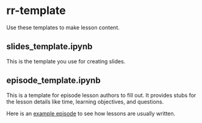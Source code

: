 # rr-template

Use these templates to make lesson content.

## slides_template.ipynb

This is the template you use for creating slides. 

## episode_template.ipynb

This is a template for episode lesson authors to fill out.
It provides stubs for the lesson details like time, learning objectives, and questions.

Here is an
[example episode](http://www.datacarpentry.org/R-spatial-raster-vector-lesson/06-vector-open-shapefile-in-r/)
to see how lessons are usually written.
